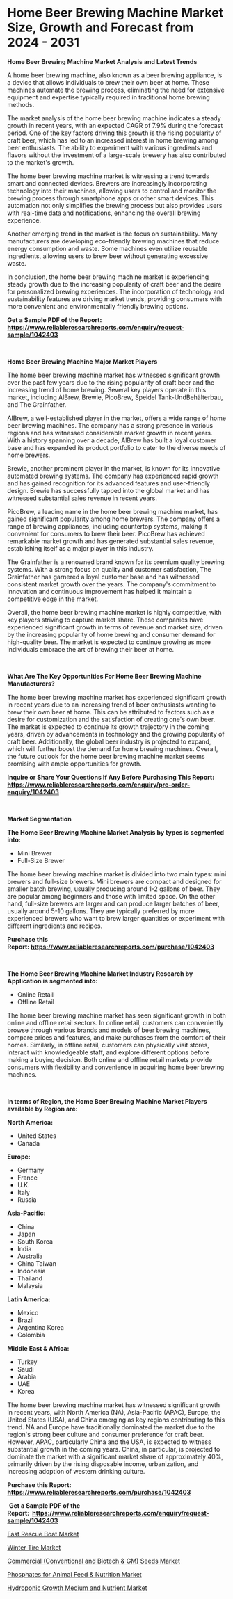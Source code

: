 <p><h1>Home Beer Brewing Machine Market Size, Growth and Forecast from 2024 - 2031</h1></p><p><strong>Home Beer Brewing Machine Market Analysis and Latest Trends</strong></p>
<p><p>A home beer brewing machine, also known as a beer brewing appliance, is a device that allows individuals to brew their own beer at home. These machines automate the brewing process, eliminating the need for extensive equipment and expertise typically required in traditional home brewing methods.</p><p>The market analysis of the home beer brewing machine indicates a steady growth in recent years, with an expected CAGR of 7.9% during the forecast period. One of the key factors driving this growth is the rising popularity of craft beer, which has led to an increased interest in home brewing among beer enthusiasts. The ability to experiment with various ingredients and flavors without the investment of a large-scale brewery has also contributed to the market's growth.</p><p>The home beer brewing machine market is witnessing a trend towards smart and connected devices. Brewers are increasingly incorporating technology into their machines, allowing users to control and monitor the brewing process through smartphone apps or other smart devices. This automation not only simplifies the brewing process but also provides users with real-time data and notifications, enhancing the overall brewing experience.</p><p>Another emerging trend in the market is the focus on sustainability. Many manufacturers are developing eco-friendly brewing machines that reduce energy consumption and waste. Some machines even utilize reusable ingredients, allowing users to brew beer without generating excessive waste.</p><p>In conclusion, the home beer brewing machine market is experiencing steady growth due to the increasing popularity of craft beer and the desire for personalized brewing experiences. The incorporation of technology and sustainability features are driving market trends, providing consumers with more convenient and environmentally friendly brewing options.</p></p>
<p><strong>Get a Sample PDF of the Report:&nbsp; <a href="https://www.reliableresearchreports.com/enquiry/request-sample/1042403">https://www.reliableresearchreports.com/enquiry/request-sample/1042403</a></strong></p>
<p>&nbsp;</p>
<p><strong>Home Beer Brewing Machine Major Market Players</strong></p>
<p><p>The home beer brewing machine market has witnessed significant growth over the past few years due to the rising popularity of craft beer and the increasing trend of home brewing. Several key players operate in this market, including AlBrew, Brewie, PicoBrew, Speidel Tank-UndBehälterbau, and The Grainfather.</p><p>AlBrew, a well-established player in the market, offers a wide range of home beer brewing machines. The company has a strong presence in various regions and has witnessed considerable market growth in recent years. With a history spanning over a decade, AlBrew has built a loyal customer base and has expanded its product portfolio to cater to the diverse needs of home brewers.</p><p>Brewie, another prominent player in the market, is known for its innovative automated brewing systems. The company has experienced rapid growth and has gained recognition for its advanced features and user-friendly design. Brewie has successfully tapped into the global market and has witnessed substantial sales revenue in recent years.</p><p>PicoBrew, a leading name in the home beer brewing machine market, has gained significant popularity among home brewers. The company offers a range of brewing appliances, including countertop systems, making it convenient for consumers to brew their beer. PicoBrew has achieved remarkable market growth and has generated substantial sales revenue, establishing itself as a major player in this industry.</p><p>The Grainfather is a renowned brand known for its premium quality brewing systems. With a strong focus on quality and customer satisfaction, The Grainfather has garnered a loyal customer base and has witnessed consistent market growth over the years. The company's commitment to innovation and continuous improvement has helped it maintain a competitive edge in the market.</p><p>Overall, the home beer brewing machine market is highly competitive, with key players striving to capture market share. These companies have experienced significant growth in terms of revenue and market size, driven by the increasing popularity of home brewing and consumer demand for high-quality beer. The market is expected to continue growing as more individuals embrace the art of brewing their beer at home.</p></p>
<p>&nbsp;</p>
<p><strong>What Are The Key Opportunities For Home Beer Brewing Machine Manufacturers?</strong></p>
<p><p>The home beer brewing machine market has experienced significant growth in recent years due to an increasing trend of beer enthusiasts wanting to brew their own beer at home. This can be attributed to factors such as a desire for customization and the satisfaction of creating one's own beer. The market is expected to continue its growth trajectory in the coming years, driven by advancements in technology and the growing popularity of craft beer. Additionally, the global beer industry is projected to expand, which will further boost the demand for home brewing machines. Overall, the future outlook for the home beer brewing machine market seems promising with ample opportunities for growth.</p></p>
<p><strong>Inquire or Share Your Questions If Any Before Purchasing This Report: <a href="https://www.reliableresearchreports.com/enquiry/pre-order-enquiry/1042403">https://www.reliableresearchreports.com/enquiry/pre-order-enquiry/1042403</a></strong></p>
<p>&nbsp;</p>
<p><strong>Market Segmentation</strong></p>
<p><strong>The Home Beer Brewing Machine Market Analysis by types is segmented into:</strong></p>
<p><ul><li>Mini Brewer</li><li>Full-Size Brewer</li></ul></p>
<p><p>The home beer brewing machine market is divided into two main types: mini brewers and full-size brewers. Mini brewers are compact and designed for smaller batch brewing, usually producing around 1-2 gallons of beer. They are popular among beginners and those with limited space. On the other hand, full-size brewers are larger and can produce larger batches of beer, usually around 5-10 gallons. They are typically preferred by more experienced brewers who want to brew larger quantities or experiment with different ingredients and recipes.</p></p>
<p><strong>Purchase this Report:&nbsp;<a href="https://www.reliableresearchreports.com/purchase/1042403">https://www.reliableresearchreports.com/purchase/1042403</a></strong></p>
<p>&nbsp;</p>
<p><strong>The Home Beer Brewing Machine Market Industry Research by Application is segmented into:</strong></p>
<p><ul><li>Online Retail</li><li>Offline Retail</li></ul></p>
<p><p>The home beer brewing machine market has seen significant growth in both online and offline retail sectors. In online retail, customers can conveniently browse through various brands and models of beer brewing machines, compare prices and features, and make purchases from the comfort of their homes. Similarly, in offline retail, customers can physically visit stores, interact with knowledgeable staff, and explore different options before making a buying decision. Both online and offline retail markets provide consumers with flexibility and convenience in acquiring home beer brewing machines.</p></p>
<p>&nbsp;</p>
<p><strong>In terms of Region, the Home Beer Brewing Machine Market Players available by Region are:</strong></p>
<p>
    <p> <strong> North America: </strong>
        <ul>
            <li>United States</li>
            <li>Canada</li>
        </ul>
        </p> 
    <p> <strong> Europe: </strong>
        <ul>
            <li>Germany</li>
            <li>France</li>
            <li>U.K.</li>
            <li>Italy</li>
            <li>Russia</li>
        </ul>
        </p> 
    <p> <strong> Asia-Pacific: </strong>
        <ul>
            <li>China</li>
            <li>Japan</li>
            <li>South Korea</li>
            <li>India</li>
            <li>Australia</li>
            <li>China Taiwan</li>
            <li>Indonesia</li>
            <li>Thailand</li>
            <li>Malaysia</li>
        </ul>
        </p> 
    <p> <strong> Latin America: </strong>
        <ul>
            <li>Mexico</li>
            <li>Brazil</li>
            <li>Argentina Korea</li>
            <li>Colombia</li>
        </ul>
        </p> 
    <p> <strong> Middle East & Africa: </strong>
        <ul>
            <li>Turkey</li>
            <li>Saudi</li>
            <li>Arabia</li>
            <li>UAE</li>
            <li>Korea</li>
        </ul>
    </p>
    </p>
<p><p>The home beer brewing machine market has witnessed significant growth in recent years, with North America (NA), Asia-Pacific (APAC), Europe, the United States (USA), and China emerging as key regions contributing to this trend. NA and Europe have traditionally dominated the market due to the region's strong beer culture and consumer preference for craft beer. However, APAC, particularly China and the USA, is expected to witness substantial growth in the coming years. China, in particular, is projected to dominate the market with a significant market share of approximately 40%, primarily driven by the rising disposable income, urbanization, and increasing adoption of western drinking culture.</p></p>
<p><strong>Purchase this Report: <a href="https://www.reliableresearchreports.com/purchase/1042403">https://www.reliableresearchreports.com/purchase/1042403</a></strong></p>
<p>&nbsp;<strong>Get a Sample PDF of the Report:&nbsp;&nbsp;<a href="https://www.reliableresearchreports.com/enquiry/request-sample/1042403">https://www.reliableresearchreports.com/enquiry/request-sample/1042403</a></strong></p>
<p><strong></strong></p>
<p><p><a href="https://www.linkedin.com/pulse/fast-rescue-boat-market-size-2023-2030-global-industrial-4yuae/">Fast Rescue Boat Market</a></p><p><a href="https://www.linkedin.com/pulse/winter-tire-market-share-amp-new-trends-analysis-report-ybgae/">Winter Tire Market</a></p><p><a href="https://www.linkedin.com/pulse/commercial-conventional-biotech-amp-gm-seeds-market-size-growth-kic8e/">Commercial (Conventional and Biotech & GM) Seeds Market</a></p><p><a href="https://www.linkedin.com/pulse/phosphates-animal-feed-amp-nutrition-market-size-share-dmfse/">Phosphates for Animal Feed & Nutrition Market</a></p><p><a href="https://www.linkedin.com/pulse/hydroponic-growth-medium-nutrient-market-size-share-amp-vjhse/">Hydroponic Growth Medium and Nutrient Market</a></p></p>